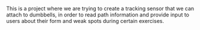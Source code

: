 This is a project where we are trying to create a tracking sensor that we can attach to dumbbells, in order to read path information and provide input to users about their form and weak spots during certain exercises. 

